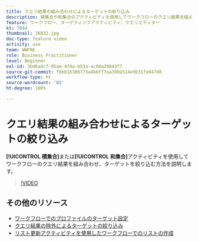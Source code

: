 ```yaml
---
title: クエリ結果の組み合わせによるターゲットの絞り込み
description: 積集合や和集合のアクティビティを使用してワークフローのクエリ結果を組み合わせ、ターゲットを絞り込む方法を説明します。
feature: ワークフロー、ターゲティングアクティビティ、クエリエディター
kt: 7844
thumbnail: 36832.jpg
doc-type: feature video
activity: use
team: WWFRE
role: Business Practitioner
level: Beginner
exl-id: 3bd6a4cf-95ae-4f4a-b53a-ac04a29843f7
source-git-commit: f6bb16306773a4b6ff7aa390a514e9b31fe047d6
workflow-type: ht
source-wordcount: '82'
ht-degree: 100%

---
```


# クエリ結果の組み合わせによるターゲットの絞り込み

**[!UICONTROL 積集合]**&#x200B;または&#x200B;**[!UICONTROL 和集合]**&#x200B;アクティビティを使用してワークフローのクエリ結果を組み合わせ、ターゲットを絞り込む方法を説明します。

>[!VIDEO](https://video.tv.adobe.com/v/36832?quality=12)

## その他のリソース

* [ワークフローでのプロファイルのターゲット設定](/help/profile-management/target-profiles-in-a-workflow.md)
* [クエリ結果の除外によるターゲットの絞り込み](/help/process-management/refine-targets-by-excluding-query-results.md)
* [リスト更新アクティビティを使用したワークフローでのリストの作成](/help/process-management/use-the-update-list-activity.md)
